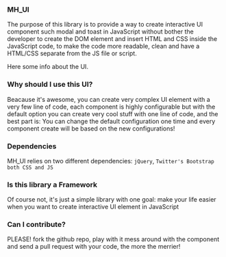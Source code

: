 <h3>MH_UI</h3>
<p>The purpose of this library is to provide a way to create interactive UI component such modal and toast in JavaScript
without bother the developer to create the DOM element and insert HTML and CSS inside the JavaScript code, to make
the code more readable, clean and have a HTML/CSS separate from the JS file or script.
</p>
<p>Here some info about the UI.</p>
<h3>Why should I use this UI?</h3>
<p>Beacause it's awesome, you can create very complex UI element with a very few line of code, each component is highly configurable but
with the default option you can create very cool stuff with one line of code, and the best part is: You can change the default configuration
one time and every component create will be based on the new configurations!</p>

<h3>Dependencies</h3>
<p>MH_UI relies on two different dependencies: <code>jQuery</code>, <code>Twitter's Bootstrap both CSS and JS</code><br />
</p>
<h3>Is this library a Framework</h3>
<p>Of course not, it's just a simple library with one goal: make your life easier when you want to create interactive UI element in JavaScript<br />
</p>
<h3>Can I contribute?</h3>
<p>PLEASE! fork the github repo, play with it mess around with the component and send a pull request with your code, the more the merrier!</p>